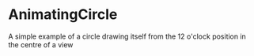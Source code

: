 # AnimatingCircle
A simple example of a circle drawing itself from the 12 o'clock position in the centre of a view
